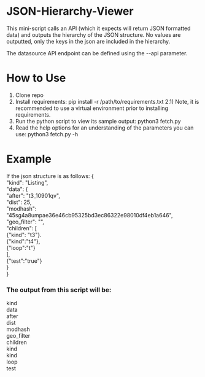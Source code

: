 # JSON-Hierarchy-Viewer
This mini-script calls an API (which it expects will return JSON formatted data) and outputs the hierarchy of the JSON structure. No values are outputted, 
only the keys in the json are included in the hierarchy.


The datasource API endpoint can be defined using the --api parameter.

# How to Use

1) Clone repo
2) Install requirements: pip install -r /path/to/requirements.txt
    2.1) Note, it is recommended to use a virtual environment prior to installing requirements.
3) Run the python script to view its sample output: python3 fetch.py
4) Read the help options for an understanding of the parameters you can use: python3 fetch.py -h

# Example

If the json structure is as follows:
{<br/>
  "kind": "Listing",<br/>
  "data": {<br/>
    "after": "t3_10901qv",<br/>
    "dist": 25,<br/>
    "modhash": "45sg4a8umpae36e46cb95325bd3ec86322e98010df4eb1a646",<br/>
    "geo_filter": "",<br/>
    "children": [<br/>
      {"kind": "t3"}.<br/>
      {"kind":"t4"},<br/>
      {"loop":"t"}<br/>
    ],<br/>
    {"test":"true"}<br/>
  }<br/>
}<br/>


### The output from this script will be:

kind<br/>
data<br/>
  after<br/>
  dist<br/>
  modhash<br/>
  geo_filter<br/>
  children<br/>
    kind<br/>
    kind<br/>
    loop<br/>
  test<br/>
  
  
  
